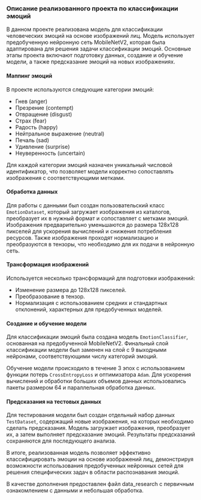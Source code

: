 ### Описание реализованного проекта по классификации эмоций

В данном проекте реализована модель для классификации человеческих эмоций на основе изображений лиц. Модель использует предобученную нейронную сеть MobileNetV2, которая была адаптирована для решения задачи классификации эмоций. Основные этапы проекта включают подготовку данных, создание и обучение модели, а также предсказание эмоций на новых изображениях.

#### Маппинг эмоций
В проекте используются следующие категории эмоций:
- Гнев (anger)
- Презрение (contempt)
- Отвращение (disgust)
- Страх (fear)
- Радость (happy)
- Нейтральное выражение (neutral)
- Печаль (sad)
- Удивление (surprise)
- Неуверенность (uncertain)

Для каждой категории эмоций назначен уникальный числовой идентификатор, что позволяет модели корректно сопоставлять изображения с соответствующими метками.

#### Обработка данных
Для работы с данными был создан пользовательский класс `EmotionDataset`, который загружает изображения из каталогов, преобразует их в нужный формат и сопоставляет с метками эмоций. Изображения предварительно уменьшаются до размера 128x128 пикселей для ускорения вычислений и снижения потребления ресурсов. Также изображения проходят нормализацию и преобразуются в тензоры, что необходимо для их подачи в нейронную сеть.

#### Трансформация изображений
Используется несколько трансформаций для подготовки изображений:
- Изменение размера до 128x128 пикселей.
- Преобразование в тензор.
- Нормализация с использованием средних и стандартных отклонений, характерных для предобученных моделей.

#### Создание и обучение модели
Для классификации эмоций была создана модель `EmotionClassifier`, основанная на предобученной MobileNetV2. Финальный слой классификации модели был заменен на слой с 9 выходными нейронами, соответствующими числу категорий эмоций.

Обучение модели происходило в течение 3 эпох с использованием функции потерь `CrossEntropyLoss` и оптимизатора `Adam`. Для ускорения вычислений и обработки больших объемов данных использовались пакеты размером 64 и параллельная обработка данных.

#### Предсказания на тестовых данных
Для тестирования модели был создан отдельный набор данных `TestDataset`, содержащий новые изображения, на которых необходимо сделать предсказания. Модель загружает изображения, преобразует их, а затем выполняет предсказание эмоций. Результаты предсказаний сохраняются для последующего анализа.

В итоге, реализованная модель позволяет эффективно классифицировать эмоции на основе изображений лиц, демонстрируя возможности использования предобученных нейронных сетей для решения специфических задач в области распознавания эмоций.

В качестве дополнения предоставлен файл data_research с первичным ознакомлением с данными и небольшая обработка.
